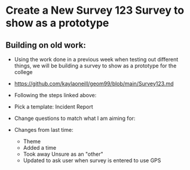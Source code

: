 # Create a New Survey 123 Survey to show as a prototype

## Building on old work:
- Using the work done in a previous week when testing out different things, we will be building a survey to show as a prototype for the college
- https://github.com/kaylaoneill/geom99/blob/main/Survey123.md

- Following the steps linked above:
- Pick a template: Incident Report

- Change questions to match what I am aiming for:

- Changes from last time:
  - Theme
  - Added a time
  - Took away Unsure as an "other"
  - Updated to ask user when survey is entered to use GPS
